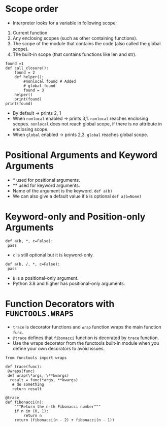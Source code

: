 # Scope order
- Interpreter looks for a variable in following scope;


1. Current function
2. Any enclosing scopes (such as other containing functions).
3. The scope of the module that contains the code (also called the global scope).
4. The built-in scope (that contains functions like len and str).

```
found =1
def call_closure():
    found = 2
    def helper():
        #nonlocal found # Added
        # global found
        found = 3
    helper()
    print(found)
print(found)
```
- By default -> prints 2, 1
- When `nonlocal` enabled ->  prints 3,1. `nonlocal` reaches enclosing scopes. `nonlocal` does not reach global scope, if there is no attribute in enclosing scope.
- When `global` enabled ->  prints 2,3. `global` reaches global scope.

# Positional Arguments and Keyword Arguments

- \*  used for positional arguments.
- \** used for keyword arguments.
- Name of the argument is the keyword. `def a(b)`
- We can also give a default value if `b` is optional `def a(b=None)`

# Keyword-only and Position-only Arguments

```
def a(b, *, c=False):
 pass
```
- `c` is still optional but it is keyword-only.


```
def a(b, /, *, c=False):
 pass
```
- `b` is a positional-only argument.
- Python 3.8 and higher has positional-only arguments.


# Function Decorators with `FUNCTOOLS.WRAPS`

- `trace` is decorator functions and `wrap` function wraps the main function `func`.
- `@trace` defines that `fibonacci` function is decorated by `trace` function.
- Use the wraps decorator from the functools built-in module when you define your own decorators to avoid issues.

```
from functools import wraps

def trace(func):
 @wraps(func)
 def wrap(\*args, \**kwargs)
  result = func(*args, **kwargs)
   # do something
   return result
```

```
@trace
def fibonacci(n):
    """Return the n-th Fibonacci number"""
    if n in (0, 1):
        return n
    return (fibonacci(n - 2) + fibonacci(n - 1))
```

